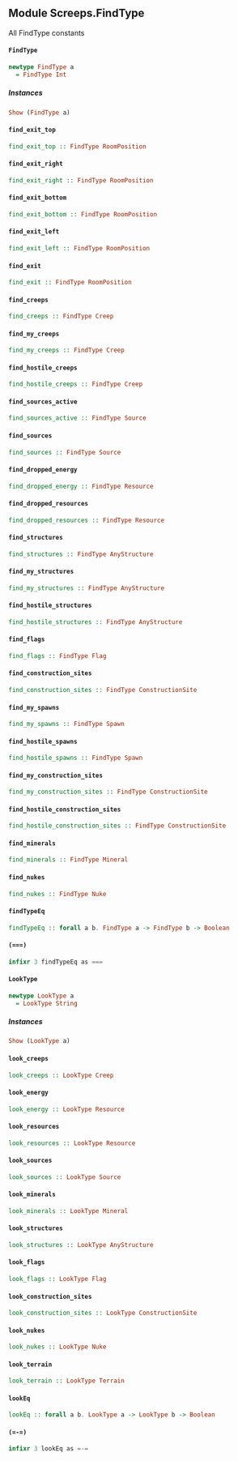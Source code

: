 ## Module Screeps.FindType

All FindType constants

#### `FindType`

``` purescript
newtype FindType a
  = FindType Int
```

##### Instances
``` purescript
Show (FindType a)
```

#### `find_exit_top`

``` purescript
find_exit_top :: FindType RoomPosition
```

#### `find_exit_right`

``` purescript
find_exit_right :: FindType RoomPosition
```

#### `find_exit_bottom`

``` purescript
find_exit_bottom :: FindType RoomPosition
```

#### `find_exit_left`

``` purescript
find_exit_left :: FindType RoomPosition
```

#### `find_exit`

``` purescript
find_exit :: FindType RoomPosition
```

#### `find_creeps`

``` purescript
find_creeps :: FindType Creep
```

#### `find_my_creeps`

``` purescript
find_my_creeps :: FindType Creep
```

#### `find_hostile_creeps`

``` purescript
find_hostile_creeps :: FindType Creep
```

#### `find_sources_active`

``` purescript
find_sources_active :: FindType Source
```

#### `find_sources`

``` purescript
find_sources :: FindType Source
```

#### `find_dropped_energy`

``` purescript
find_dropped_energy :: FindType Resource
```

#### `find_dropped_resources`

``` purescript
find_dropped_resources :: FindType Resource
```

#### `find_structures`

``` purescript
find_structures :: FindType AnyStructure
```

#### `find_my_structures`

``` purescript
find_my_structures :: FindType AnyStructure
```

#### `find_hostile_structures`

``` purescript
find_hostile_structures :: FindType AnyStructure
```

#### `find_flags`

``` purescript
find_flags :: FindType Flag
```

#### `find_construction_sites`

``` purescript
find_construction_sites :: FindType ConstructionSite
```

#### `find_my_spawns`

``` purescript
find_my_spawns :: FindType Spawn
```

#### `find_hostile_spawns`

``` purescript
find_hostile_spawns :: FindType Spawn
```

#### `find_my_construction_sites`

``` purescript
find_my_construction_sites :: FindType ConstructionSite
```

#### `find_hostile_construction_sites`

``` purescript
find_hostile_construction_sites :: FindType ConstructionSite
```

#### `find_minerals`

``` purescript
find_minerals :: FindType Mineral
```

#### `find_nukes`

``` purescript
find_nukes :: FindType Nuke
```

#### `findTypeEq`

``` purescript
findTypeEq :: forall a b. FindType a -> FindType b -> Boolean
```

#### `(===)`

``` purescript
infixr 3 findTypeEq as ===
```

#### `LookType`

``` purescript
newtype LookType a
  = LookType String
```

##### Instances
``` purescript
Show (LookType a)
```

#### `look_creeps`

``` purescript
look_creeps :: LookType Creep
```

#### `look_energy`

``` purescript
look_energy :: LookType Resource
```

#### `look_resources`

``` purescript
look_resources :: LookType Resource
```

#### `look_sources`

``` purescript
look_sources :: LookType Source
```

#### `look_minerals`

``` purescript
look_minerals :: LookType Mineral
```

#### `look_structures`

``` purescript
look_structures :: LookType AnyStructure
```

#### `look_flags`

``` purescript
look_flags :: LookType Flag
```

#### `look_construction_sites`

``` purescript
look_construction_sites :: LookType ConstructionSite
```

#### `look_nukes`

``` purescript
look_nukes :: LookType Nuke
```

#### `look_terrain`

``` purescript
look_terrain :: LookType Terrain
```

#### `lookEq`

``` purescript
lookEq :: forall a b. LookType a -> LookType b -> Boolean
```

#### `(=-=)`

``` purescript
infixr 3 lookEq as =-=
```


